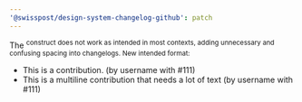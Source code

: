 ```yaml
---
'@swisspost/design-system-changelog-github': patch
---
```


The <sup> construct does not work as intended in most contexts, adding unnecessary and confusing spacing into changelogs. New intended format:

- This is a contribution. (by username with #111)
- This is a multiline contribution that needs
  a lot of text (by username with #111)
